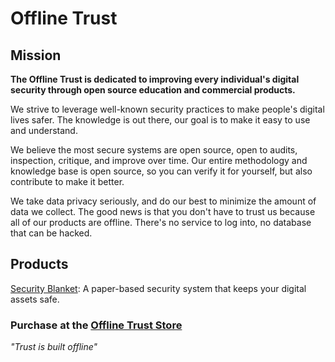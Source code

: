 # Offline Trust

## Mission
**The Offline Trust is dedicated to improving every individual's digital security through open source education and commercial products.**

We strive to leverage well-known security practices to make people's digital lives safer. The knowledge is out there, our goal is to make it easy to use and understand.

We believe the most secure systems are open source, open to audits, inspection, critique, and improve over time. Our entire methodology and knowledge base is open source, so you can verify it for yourself, but also contribute to make it better.

We take data privacy seriously, and do our best to minimize the amount of data we collect. The good news is that you don't have to trust us because all of our products are offline. There's no service to log into, no database that can be hacked.

## Products
[Security Blanket](./security-blanket.md): A paper-based security system that keeps your digital assets safe. 

### Purchase at the [Offline Trust Store](https://shop.offlinetrust.com)

*"Trust is built offline"*